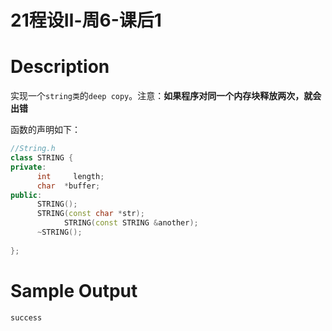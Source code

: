 # 21程设Ⅱ-周6-课后1

# Description
实现一个`string类`的`deep copy`。注意：**如果程序对同一个内存块释放两次，就会出错**

函数的声明如下：
```cpp
//String.h
class STRING {
private:	
      int     length;
      char  *buffer;
public:	
      STRING();
      STRING(const char *str);
			STRING(const STRING &another);
      ~STRING();
	  
};

```

# Sample Output
```
success
```